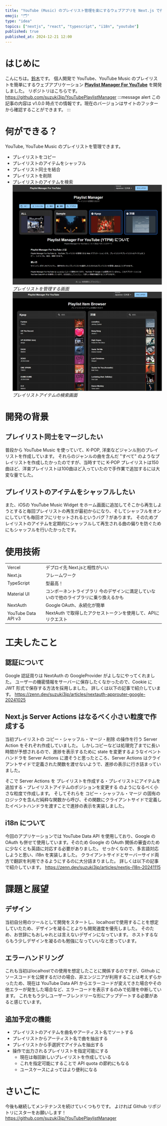 ```yaml
---
title: "YouTube (Music) のプレイリスト管理を楽にするウェブアプリを Next.js で作った"
emoji: "🗂"
type: "idea"
topics: ["nextjs", "react", "typescript", "i18n", "youtube"]
published: true
published_at: 2024-12-21 12:00
---
```

# はじめに
こんにちは。[鈴木](https://github.com/suzuki3jp)です。
個人開発で YouTube、YouTube Music のプレイリストを簡単にするウェブアプリケーション [**Playlist Manager For YouTube**](https://pmfy.suzuki3.jp) を開発しました。
リポジトリはこちらです。
https://github.com/suzuki3jp/YouTubePlaylistManager
:::message alert
この記事の内容は v1.0.0 時点での情報です。現在のバージョンはサイトのフッターから確認することができます。
:::

# 何ができる？
YouTube, YouTube Music のプレイリストを管理できます。
- プレイリストをコピー
- プレイリストのアイテムをシャッフル
- プレイリスト同士を結合
- プレイリストを削除
- プレイリストのアイテムを検索
![](/images/playlist-manager-for-youtube/playlistmanager.png)
*プレイリストを管理する画面*
![](/images/playlist-manager-for-youtube/playlistitemsbrowser.png)
*プレイリストアイテムの検索画面*

# 開発の背景
## プレイリスト同士をマージしたい
普段から YouTube Music を使っていて、K-POP, 洋楽などジャンル別のプレイリストを作成しています。
それらのジャンルの曲を含んだ "すべて" のようなプレイリストを作成したかったのですが、当時すでに K-POP プレイリストは150曲ほど、洋楽プレイリストは100曲ほど入っていたので手作業で追加するには大変な量でした。
## プレイリストのアイテムをシャッフルしたい
また、iOSの YouTube Music Widget をホーム画面に追加してそこから再生しようとすると毎回プレイリストの再生が最初からになり、そしてシャッフルをオンにしていても毎回オフにリセットされるというバグ？があります。
そのためプレイリストのアイテムを定期的にシャッフルして再生される曲の偏りを防ぐためにもシャッフルを行いたかったです。

# 使用技術
|  |  |
| ---- | ---- |
| Vercel | デプロイ先 Next.jsと相性がいい |
| Next.js | フレームワーク |
| TypeScript | 型最高！ |
| Material UI | コンポーネントライブラリ 今のデザインに満足していないので他のライブラリに乗り換えるかも |
| NextAuth | Google OAuth、永続化が簡単 |
| YouTube Data API v3 | NextAuth で取得したアクセストークンを使用して、APIにリクエスト |

# 工夫したこと
## 認証について
Google 認証周りは NextAuth の GoogleProvider がよしなにやってくれました。
ユーザーの機密情報をサーバーに保存したくなかったので、Cookie に JWT 形式で保存する方法を採用しました。
詳しくは以下の記事で紹介しています。
https://zenn.dev/suzuki3jp/articles/nextauth-approuter-google-20241025

##  Next.js Server Actions はなるべく小さい粒度で作成する
当初プレイリストの コピー・シャッフル・マージ・削除 の操作を行う Server Action をそれぞれ作成していました。
しかしコピーなどは処理完了までに長い時間が予想されるので、進捗を表示するために state を変更するようなイベントハンドラを Server Actions に渡そうと思ったところ、Server Actions はクライアントサイドで定義された関数を渡せないようで、進捗の表示に行き詰まっていました。

そこで Server Actions を プレイリストを作成する・プレイリストにアイテムを追加する・プレイリストアイテムのポジションを変更する のようになるべく小さな粒度で作成します。
そしてそれらを コピー・シャッフル・マージ の固有のロジックを含んだ純粋な関数から呼び、その関数にクライアントサイドで定義したイベントハンドラを渡すことで進捗の表示を実装しました。

## i18n について
今回のアプリケーションでは YouTube Data API を使用しており、Google の OAuth も併せて使用しています。そのため Google の OAuth 関係の審査のために少なくとも英語に対応する必要がありました。
せっかくなので、多言語対応しようと思い、i18n を実装しました。
クライアントサイドとサーバーサイド両方で翻訳を利用できるようにするのに大分詰まりました。
詳しくは以下の記事で紹介しています。
https://zenn.dev/suzuki3jp/articles/nextjs-i18n-20241115

# 課題と展望
## デザイン
当初自分用のツールとして開発をスタートし、localhostで使用することを想定していたため、デザインを凝ることよりも開発速度を優先しました。
そのため、お世辞にもおしゃれとは言えないデザインになっています。
ホストするならもう少しデザインを凝るのも勉強になっていいなと思っています。

## エラーハンドリング
これも当初はlocalhostでの使用を想定したことに関係するのですが、Github にソースコードを公開するだけの場合、非エンジニアが利用することは考えずらかったため、現在は YouTube Data API からエラーコードが変えてきた場合やその他エラーが発生した場合など、エラーコードを表示するのみで処理を中断しています。
これをもう少しユーザーフレンドリーな形にアップデートする必要があると感じています。

## 追加予定の機能
- プレイリストのアイテムを曲名やアーティスト名でソートする
- プレイリストからアーティスト名で曲を抽出する
- プレイリストから手選択でアイテムを抽出する
- 操作で出力されるプレイリストを指定可能にする
  - 現在は毎回新しいプレイリストを作成している
  - これを指定可能にすることで API quota の節約にもなる
  - ユースケースによってはより便利になる

# さいごに
今後も継続してメンテナンスを続けていくつもりです。
よければ Github リポジトリにスターをお願いします！
https://github.com/suzuki3jp/YouTubePlaylistManager